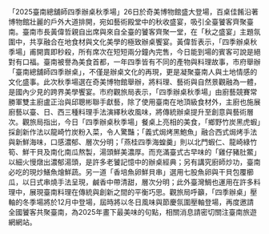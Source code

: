 「2025臺南總舖師四季辦桌秋季場」26日於奇美博物館盛大登場，百桌佳餚沿著博物館壯麗的戶外大道排開，宛如藝術殿堂中的秋收盛宴，吸引全臺饕客齊聚臺南。臺南市長黃偉哲親自出席與來自全臺的饕客齊聚一堂，在「秋之盛宴」主題氛圍中，共享融合在地食材與文化美學的極致辦桌饗宴。黃偉哲表示，「四季辦桌秋季場」甫開賣即秒殺，所有席次在短短兩分鐘內完售，今日能到場的賓客可說是絕對有口福。臺南被譽為美食首都，一年四季皆有不同的產物與料理故事，市府舉辦「臺南總舖師四季辦桌」，不僅是辦桌文化的再現，更是凝聚臺南人與土地情感的文化盛事。此次秋季場選在奇美博物館舉辦，將料理、藝術與自然景觀融為一體，是國內少見的跨界美學饗宴。市府觀旅局表示，「四季辦桌秋季場」由廚藝競賽常勝軍雙主廚盧正治與邱聰彬聯手獻藝，除了使用臺南在地頂級食材外，主廚也施展廚藝以臺、日、西三種料理手法演繹秋收風味，將傳統辦桌提升至創意與藝術層次。觀旅局指出，今日「四季辦桌秋季場」餐桌上亮相的美食，「鄉野竹炭黑虎蝦」採創新作法以龍崎竹炭粉入菜，令人驚豔；「義式焗烤黑鮑魚」融合西式焗烤手法與新鮮海味，口感濃郁、層次分明；「燕桂四季海蝗羹」則以北門蝦仁、龍崎綠竹筍、鮮干貝及南化南瓜熬製，湯頭鮮美濃厚。而充滿臺式古早味的「雞仔豬肚鱉」以細火慢燉出濃郁湯頭，是許多老饕記憶中的辦桌經典；另有講究廚師炒功，臺南必吃的現炒鱔魚燴鮮蔬。另一道「香培魚卵鮮貝串」選用七股魚卵與干貝包覆櫛瓜，以日式串燒手法呈現，鹹香中帶清甜，層次分明；此外臺灣鯛也運用在許多料理中，展現臺南料理在傳統與創新之間的平衡巧思。觀旅局呼籲，「四季辦桌」壓軸的冬季場將於12月中登場，屆時將以冬日風味與節慶氛圍壓軸登場，再度邀請全國饕客共聚臺南，為2025年畫下最美味的句點，相關消息請密切關注臺南旅遊網網站。